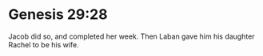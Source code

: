 # Genesis 29:28

Jacob did so, and completed her week. Then Laban gave him his daughter Rachel to be his wife.
